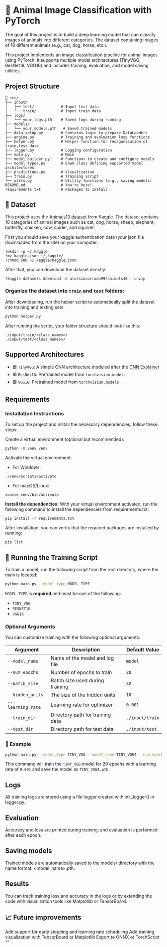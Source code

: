 # 🐾 Animal Image Classification with PyTorch

The goal of this project is to build a deep learning model that can classify images of animals into different categories.
The dataset containing images of 10 different animals (e.g., cat, dog, horse, etc.).

This project implements an image classification pipeline for animal images using PyTorch. It supports multiple model architectures (TinyVGG, ResNet18, VGG16) and includes training, evaluation, and model saving utilities.

## Project Structure

```aiignore
📁 src/
├── input/
│   ├── test/            # Input test data
│   └── train/           # Input train data
├── logs/
│   └── your_logs.pth    # Saved logs during running
├── models/
│   └── your_models.pth   # Saved trained models
├── data_setup.py        # Contains logic to prepare DataLoaders
├── engine.py            # Training and evaluation loop functions
├── helper.py            # Helper function for reorganisation of train,test data
├── logger.py            # Logging configuration
├── main.py              # Main
├── model_builder.py     # Functions to create and configure models
├── model_types.py       # Enum class defining supported model architectures
├── predictions.py       # Visualization
├── train.py             # Training script
└── utils.py             # Utility functions (e.g., saving models)
README.md                # You're here!
requirements.txt         # Packages to install
```

## 🐾 Dataset

This project uses the [Animals10 dataset](https://www.kaggle.com/datasets/alessiocorrado99/animals10) from Kaggle.
The dataset contains 10 categories of animal images such as cat, dog, horse, sheep, elephant, butterfly, chicken, cow, spider, and squirrel.

First you should save your kaggle authentication data (your json file downloaded from the site) on your computer:

```aiignore
!mkdir -p ~/.kaggle
!mv kaggle.json ~/.kaggle/
!chmod 600 ~/.kaggle/kaggle.json
```
After that, you can download the dataset directly:

```aiignore
!kaggle datasets download -d alessiocorrado99/animals10 --unzip
```
### Organize the dataset into `train` and `test` folders:

After downloading, run the helper script to automatically split the dataset into training and testing sets:

```bash
python helper.py
```

After running the script, your folder structure should look like this:

```
./input/train/<class_names>/
./input/test/<class_names>/
```

## Supported Architectures

- 🟦 `TinyVGG`: A simple CNN architecture modeled after the [CNN Explainer](https://poloclub.github.io/cnn-explainer/)
- 🟥 `ResNet18`: Pretrained model from `torchvision.models`
- 🟩 `VGG16`: Pretrained model from `torchvision.models`

## Requirements

### Installation Instructions
To set up the project and install the necessary dependencies, follow these steps:

Create a virtual environment (optional but recommended):
```aiignore
python -m venv venv
```
Activate the virtual environment:
- For Windows:
```aiignore
.\venv\Scripts\activate
```
- For macOS/Linux:
```aiignore
source venv/bin/activate
```
**Install the dependencies:**
With your virtual environment activated, run the following command to install the dependencies from requirements.txt:
```aiignore
pip install -r requirements.txt
```
After installation, you can verify that the required packages are installed by running:
```aiignore
pip list
```

## 🚀 Running the Training Script

To train a model, run the following script from the root directory, where the main is located:

```bash
python main.py --model_type MODEL_TYPE
```

`MODEL_TYPE` is **required** and must be one of the following:
- `TINY_VGG`
- `RESNET18`
- `VGG16`

### Optional Arguments

You can customize training with the following optional arguments:

| Argument          | Description                      | Default Value  |
|-------------------|----------------------------------|----------------|
| `--model_name`    | Name of the model and log file   | `model`        |
| `--num_epochs`    | Number of epochs to train        | `20`           |
| `--batch_size`    | Batch size used during training  | `32`           |
| `--hidden_units`  | The size of the hidden units     | `10`           |
| `--learning_rate` | Learning rate for optimizer      | `0.001`        |
| `--train_dir`     | Directory path for training data | `./input/train` |
| `--test_dir`      | Directory path for test data     | `./input/test` |

### 🧪 Example

```bash
python main.py --model_type TINY_VGG --model_name TINY_VGG4 --num_epochs 20 --hidden_units 32 --train_dir "./data/train" --test_dir "./data/test"
```

This command will train the `TINY_VGG` model for 20 epochs with a learning rate of `0.001` and save the model as `TINY_VGG4.pth`.

## Logs

All training logs are stored using a file logger created with init_logger() in logger.py.

## Evaluation

Accuracy and loss are printed during training, and evaluation is performed after each epoch.

## Saving models

Trained models are automatically saved to the models/ directory with the name format: <model_name>.pth.


## Results

You can track training loss and accuracy in the logs or by extending the code with visualization tools like Matplotlib or TensorBoard.


## 📈 Future improvements

Add support for early stopping and learning rate scheduling
Add training visualization with TensorBoard or Matplotlib
Export to ONNX or TorchScript ""
